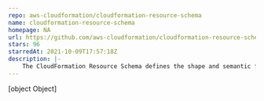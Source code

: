 ```yaml
---
repo: aws-cloudformation/cloudformation-resource-schema
name: cloudformation-resource-schema
homepage: NA
url: https://github.com/aws-cloudformation/cloudformation-resource-schema
stars: 96
starredAt: 2021-10-09T17:57:18Z
description: |-
    The CloudFormation Resource Schema defines the shape and semantic for resources provisioned by CloudFormation. It is used by provider developers using the CloudFormation RPDK.
---
```


[object Object]
